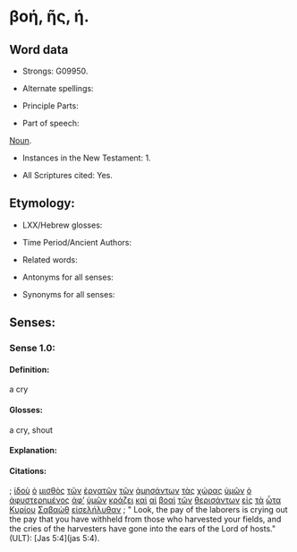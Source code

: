 # βοή, ῆς, ἡ.

<!-- Status: S2=NeedsFinalCheck -->
<!-- Lexica used for edits: LN MM -->

## Word data

* Strongs: G09950.


* Alternate spellings:

* Principle Parts: 

* Part of speech: 

[Noun](http://ugg.readthedocs.io/en/latest/noun.html). 

* Instances in the New Testament: 1.

* All Scriptures cited: Yes.

## Etymology: 

* LXX/Hebrew glosses: 

* Time Period/Ancient Authors: 

* Related words: 

* Antonyms for all senses:

* Synonyms for all senses: 

## Senses:

### Sense  1.0: 

#### Definition: 

a cry

#### Glosses: 

a cry, shout

#### Explanation: 

#### Citations: 

; [ἰδοὺ](../G37080/01.md) [ὁ](../G35880/01.md) [μισθὸς](../G34080/01.md) [τῶν](../G35880/01.md) [ἐργατῶν](../G20400/01.md) [τῶν](../G35880/01.md) [ἀμησάντων](../G02700/01.md) [τὰς](../G35880/01.md) [χώρας](../G55610/01.md) [ὑμῶν](../G47710/01.md) [ὁ](../G35880/01.md) [ἀφυστερημένος](../G08795/01.md) [ἀφ’](../G05750/01.md) [ὑμῶν](../G47710/01.md) [κράζει](../G28960/01.md) [καὶ](../G25320/01.md) [αἱ](../G35880/01.md) [βοαὶ](../G09950/01.md) [τῶν](../G35880/01.md) [θερισάντων](../G23250/01.md) [εἰς](../G15190/01.md) [τὰ](../G35880/01.md) [ὦτα](../G37750/01.md) [Κυρίου](../G29620/01.md) [Σαβαὼθ](../G45190/01.md) [εἰσελήλυθαν](../G15250/01.md)
; " Look, the pay of the laborers is crying out the pay that you have withheld from those who harvested your fields, and the cries of the harvesters have gone into the ears of the Lord of hosts." (ULT): 
[Jas 5:4](jas 5:4).
